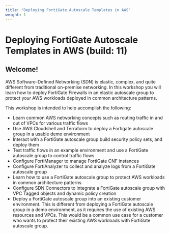 ```yaml
---
title: "Deploying FortiGate Autoscale Templates in AWS"
weight: 1
---
```


# Deploying FortiGate Autoscale Templates in AWS (build: 11)

## Welcome!

AWS Software-Defined Networking (SDN) is elastic, complex, and quite different from traditional on-premise networking. In this workshop you will learn how to deploy FortiGate Firewalls in an elastic autoscale group to protect your AWS workloads deployed in common architecture patterns.

This workshop is intended to help accomplish the following:

  * Learn common AWS networking concepts such as routing traffic in and out of VPCs for various traffic flows
  * Use AWS Cloudshell and Terraform to deploy a Fortigate autoscale group in a usable demo environment
  * Interact with a FortiGate autoscale group build security policy sets, and deploy them
  * Test traffic flows in an example environment and use a FortiGate autoscale group to control traffic flows
  * Configure FortiManager to manage FortiGate CNF instances
  * Configure FortiAnalyzer to collect and analyze logs from a FortiGate autoscale group
  * Learn how to use a FortiGate autoscale group to protect AWS workloads in common architecture patterns
  * Configure SDN Connectors to integrate a FortiGate autoscale group with VPC Tagged objects and dynamic policy creation
  * Deploy a FortiGate autoscale group into an existing customer environment. This is different from deploying a FortiGate autoscale group in a demo environment, as it requires the use of existing AWS resources and VPCs. This would be a common use case for a customer who wants to protect their existing AWS workloads with FortiGate autoscale group.

